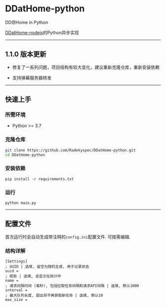 # DDatHome-python
DD@Home in Python<br>

[DDatHome-nodejs](https://github.com/dd-center/DDatHome-nodejs)的Python异步实现

---

## 1.1.0 版本更新

- 修复了一系列问题，项目结构有较大变化，建议重新克隆仓库，重新安装依赖

- 支持弹幕服务器转发

---

## 快速上手

### 所需环境

* Python >= 3.7

### 克隆仓库

```sh
git clone https://github.com/Radekyspec/DDatHome-python.git
cd DDatHome-python
```

### 安装依赖

```shell
pip install -r requirements.txt
```

### 运行

```shell
python main.py
```

---

## 配置文件

首次运行时会自动生成带注释的`config.ini`配置文件. 可按需编辑.

### 结构详解

```
[Settings]
; UUID | 选填, 留空为随机生成, 用于记录状态
uuid =
; 昵称 | 选填, 会显示在统计中
name =
; 请求间隔时间 (毫秒), 包括拉取任务间隔和请求API间隔 | 选填, 默认1000
interval =
; 最大队列长度, 超出将不再获取新任务 | 选填, 默认10
max_size =
```
